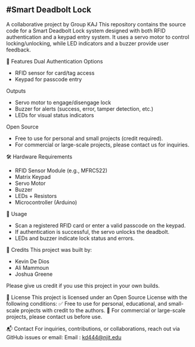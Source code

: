 #Smart Deadbolt Lock
---
A collaborative project by Group KAJ
This repository contains the source code for a Smart Deadbolt Lock system designed with both RFID authentication and a keypad entry system. It uses a servo motor to control locking/unlocking, while LED indicators and a buzzer provide user feedback.

🚀 Features
Dual Authentication Options
- RFID sensor for card/tag access
- Keypad for passcode entry

Outputs
- Servo motor to engage/disengage lock
- Buzzer for alerts (success, error, tamper detection, etc.)
- LEDs for visual status indicators

Open Source
- Free to use for personal and small projects (credit required).
- For commercial or large-scale projects, please contact us for inquiries.

🛠️ Hardware Requirements
- RFID Sensor Module (e.g., MFRC522)
- Matrix Keypad
- Servo Motor 
- Buzzer
- LEDs + Resistors
- Microcontroller (Arduino)

📖 Usage
- Scan a registered RFID card or enter a valid passcode on the keypad.
- If authentication is successful, the servo unlocks the deadbolt.
- LEDs and buzzer indicate lock status and errors.

👥 Credits
This project was built by:
- Kevin De Dios
- Ali Mammoun
- Joshua Greene

Please give us credit if you use this project in your own builds.

📜 License
This project is licensed under an Open Source License with the following conditions:
✅ Free to use for personal, educational, and small-scale projects with credit to the authors.
📩 For commercial or large-scale projects, please contact us before use.

📬 Contact
For inquiries, contributions, or collaborations, reach out via GitHub issues or email:
 Email : kd444@njit.edu
